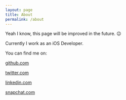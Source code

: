 ```yaml
---
layout: page
title: About
permalink: /about
---
```


Yeah I know, this page will be improved in the future. 😉

Currently I work as an iOS Developer.

You can find me on:

[github.com](https://github.com/albinek.com)

[twitter.com](https://twitter.com/albinekcom)

[linkedin.com](https://www.linkedin.com/in/albin-sadowski-b8b644a9)

[snapchat.com](https://www.snapchat.com/add/albinekcom)
